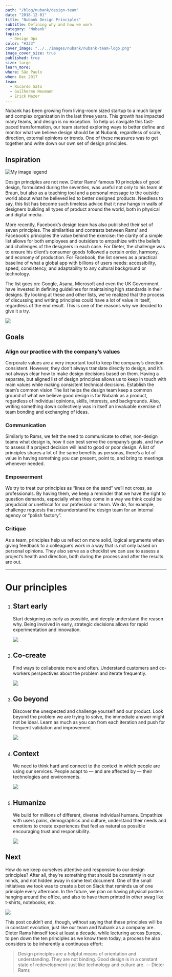 ```yaml
---
path: "/blog/nubank/design-team"
date: "2018-12-01"
title: "Nubank Design Principles"
subtitle: Defining why and how we work
category: "Nubank"
topics:
  - Design Ops
color: "#333"
cover_image: "../../images/nubank/nubank-team-logo.png"
image_cover_size: true
published: true
size: large
learn_more:
where: São Paulo
when: Dec 2017
team:
  - Ricardo Sato
  - Guilherme Neumann
  - Erick Mazer
---
```


Nubank has been growing from living-room sized startup to a much larger and complex organization in the last three years. This growth has impacted many teams, and design is no exception.
To help us navigate this fast-paced transformation, our team started exploring ways to better define and monitor what we believe design should be at Nubank, regardless of scale, direction, external opinions or trends. One of these measures was to get together and write down our own set of design principles.

## Inspiration

![My image legend](../../images/nubank/principles-1.png)

Design principles are not new. Dieter Rams’ famous 10 principles of good design, formulated during the seventies, was useful not only to his team at Braun, but also as a teaching tool and a personal message to the outside world about what he believed led to better designed products. Needless to say, this list has become such timeless advice that it now hangs in walls of designers building all types of product around the world, both in physical and digital media.

More recently, Facebook’s design team has also published their set of seven principles. The similarities and contrasts between Rams’ and Facebook’s principles the value behind the exercise: the clarity of a simple list allows for both employees and outsiders to empathize with the beliefs and challenges of the designers in each case. For Dieter, the challenge was to ensure his client’s consumer goods followed a certain order, harmony, and economy of production. For Facebook, the list serves as a practical baseline of what a global app with billions of users needs: accessibility, speed, consistency, and adaptability to any cultural background or technology.

The list goes on: Google, Asana, Microsoft and even the UK Government have invested in defining guidelines for maintaining high standards in their designs. By looking at these and other lists, we’ve realized that the process of discussing and writing principles could have a lot of value in itself, regardless of the end result. This is one of the reasons why we decided to give it a try.

![](../../images/nubank/principles-2.jpeg)

## Goals

### Align our practice with the company’s values

Corporate values are a very important tool to keep the company’s direction consistent. However, they don't always translate directly to design, and it’s not always clear how to make design decisions based on them. Having a separate, but aligned list of design principles allows us to keep in touch with main values while making consistent technical decisions.
Establish the team’s common vision
The list helps the design team keep a common ground of what we believe good design is for Nubank as a product, regardless of individual opinions, skills, interests, and backgrounds. Also, writing something down collectively was in itself an invaluable exercise of team bonding and exchanging of ideas.

### Communication

Similarly to Rams, we felt the need to communicate to other, non-design teams what design is, how it can best serve the company’s goals, and how to assess if a project decision will lead to good or poor design. A list of principles shares a lot of the same benefits as personas, there’s a lot of value in having something you can present, point to, and bring to meetings whenever needed.

### Empowerment

We try to treat our principles as “lines on the sand” we’ll not cross, as professionals. By having them, we keep a reminder that we have the right to question demands, especially when they come in a way we think could be prejudicial or unethical for our profession or team. We do, for example, challenge requests that misunderstand the design team for an internal agency or “polish factory”.

### Critique

As a team, principles help us reflect on more solid, logical arguments when giving feedback to a colleague’s work in a way that is not only based on personal opinions. They also serve as a checklist we can use to assess a project’s health and direction, both during the process and after the results are out.

---

# Our principles

1. ## Start early

   Start designing as early as possible, and deeply understand the reason why. Being involved in early, strategic decisions allows for rapid experimentation and innovation.

   ![](../../images/nubank/principles-3.jpeg)

2. ## Co-create

   Find ways to collaborate more and often. Understand customers and co-workers perspectives about the problem and iterate frequently.

   ![](../../images/nubank/principles-4.jpeg)

3. ## Go beyond

   Discover the unexpected and challenge yourself and our product. Look beyond the problem we are trying to solve, the immediate answer might not be ideal. Learn as much as you can from each iteration and push for frequent validation and improvement

   ![](../../images/nubank/principles-5.png)

4. ## Context

   We need to think hard and connect to the context in which people are using our services. People adapt to — and are affected by — their technologies and environments.

   ![](../../images/nubank/principles-6.jpeg)

5. ## Humanize

   We build for millions of different, diverse individual humans. Empathize with users pains, demographics and culture, understand their needs and emotions to create experiences that feel as natural as possible encouraging trust and responsibility.

   ![](../../images/nubank/principles-7.jpeg)

## Next

How do we keep ourselves attentive and responsive to our design principles? After all, they're something that should be constantly in our minds, and not hidden away in some text document. One of the small initiatives we took was to create a bot on Slack that reminds us of one principle every afternoon. In the future, we plan on having physical posters hanging around the office, and also to have them printed in other swag like t-shirts, notebooks, etc.

<div class="w-100 ba b--near-white bw1">
   <img class="flex br4 center mt0" src="../../images/nubank/principles-8.png" />
</div>

This post couldn’t end, though, without saying that these principles will be in constant evolution, just like our team and Nubank as a company are. Dieter Rams himself took at least a decade, while lecturing across Europe, to pen down the ten principles as we know them today, a process he also considers to be inherently a continuous effort:

> Design principles are a helpful means of orientation and understanding. They are not binding. Good design is in a constant state of redevelopment–just like technology and culture are. — Dieter Rams
